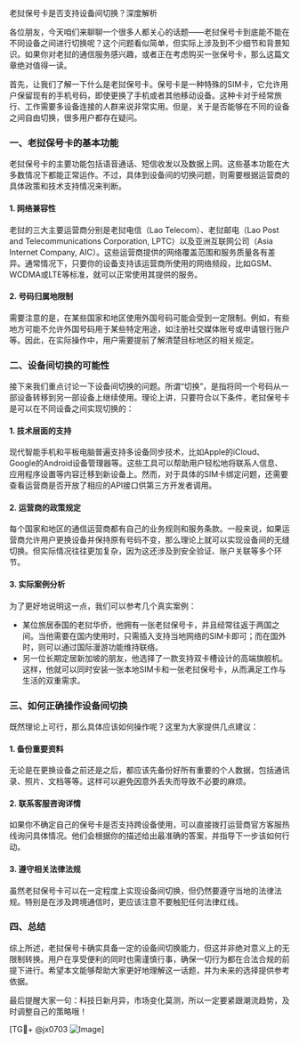 老挝保号卡是否支持设备间切换？深度解析

各位朋友，今天咱们来聊聊一个很多人都关心的话题——老挝保号卡到底能不能在不同设备之间进行切换呢？这个问题看似简单，但实际上涉及到不少细节和背景知识。如果你对老挝的通信服务感兴趣，或者正在考虑购买一张保号卡，那么这篇文章绝对值得一读。

首先，让我们了解一下什么是老挝保号卡。保号卡是一种特殊的SIM卡，它允许用户保留现有的手机号码，即使更换了手机或者其他移动设备。这种卡对于经常旅行、工作需要多设备连接的人群来说非常实用。但是，关于是否能够在不同的设备之间自由切换，很多用户都存在疑问。

### 一、老挝保号卡的基本功能

老挝保号卡的主要功能包括语音通话、短信收发以及数据上网。这些基本功能在大多数情况下都能正常运作。不过，具体到设备间的切换问题，则需要根据运营商的具体政策和技术支持情况来判断。

#### 1. 网络兼容性
老挝的三大主要运营商分别是老挝电信（Lao Telecom）、老挝邮电（Lao Post and Telecommunications Corporation, LPTC）以及亚洲互联网公司（Asia Internet Company, AIC）。这些运营商提供的网络覆盖范围和服务质量各有差异。通常情况下，只要你的设备支持该运营商所使用的网络频段，比如GSM、WCDMA或LTE等标准，就可以正常使用其提供的服务。

#### 2. 号码归属地限制
需要注意的是，在某些国家和地区使用外国号码可能会受到一定限制。例如，有些地方可能不允许外国号码用于某些特定用途，如注册社交媒体账号或申请银行账户等。因此，在实际操作中，用户需要提前了解清楚目标地区的相关规定。

### 二、设备间切换的可能性

接下来我们重点讨论一下设备间切换的问题。所谓“切换”，是指将同一个号码从一部设备转移到另一部设备上继续使用。理论上讲，只要符合以下条件，老挝保号卡是可以在不同设备之间实现切换的：

#### 1. 技术层面的支持
现代智能手机和平板电脑普遍支持多设备同步技术，比如Apple的iCloud、Google的Android设备管理器等。这些工具可以帮助用户轻松地将联系人信息、应用程序设置等内容迁移到新设备上。然而，对于具体的SIM卡绑定问题，还需要查看运营商是否开放了相应的API接口供第三方开发者调用。

#### 2. 运营商的政策规定
每个国家和地区的通信运营商都有自己的业务规则和服务条款。一般来说，如果运营商允许用户更换设备并保持原有号码不变，那么理论上就可以实现设备间的无缝切换。但实际情况往往更加复杂，因为这还涉及到安全验证、账户关联等多个环节。

#### 3. 实际案例分析
为了更好地说明这一点，我们可以参考几个真实案例：
- 某位旅居泰国的老挝华侨，他拥有一张老挝保号卡，并且经常往返于两国之间。当他需要在国内使用时，只需插入支持当地网络的SIM卡即可；而在国外时，则可以通过国际漫游功能维持联络。
- 另一位长期定居新加坡的朋友，他选择了一款支持双卡槽设计的高端旗舰机。这样，他就可以同时安装一张本地SIM卡和一张老挝保号卡，从而满足工作与生活的双重需求。

### 三、如何正确操作设备间切换

既然理论上可行，那么具体应该如何操作呢？这里为大家提供几点建议：

#### 1. 备份重要资料
无论是在更换设备之前还是之后，都应该先备份好所有重要的个人数据，包括通讯录、照片、文档等等。这样可以避免因意外丢失而导致不必要的麻烦。

#### 2. 联系客服咨询详情
如果你不确定自己的保号卡是否支持跨设备使用，可以直接拨打运营商官方客服热线询问具体情况。他们会根据你的描述给出最准确的答案，并指导下一步该如何行动。

#### 3. 遵守相关法律法规
虽然老挝保号卡可以在一定程度上实现设备间切换，但仍然要遵守当地的法律法规。特别是在涉及跨境通信时，更应该注意不要触犯任何法律红线。

### 四、总结

综上所述，老挝保号卡确实具备一定的设备间切换能力，但这并非绝对意义上的无限制转换。用户在享受便利的同时也需谨慎行事，确保一切行为都在合法合规的前提下进行。希望本文能够帮助大家更好地理解这一话题，并为未来的选择提供参考依据。

最后提醒大家一句：科技日新月异，市场变化莫测，所以一定要紧跟潮流趋势，及时调整自己的策略哦！

[TG💪+ @jx0703 ![Image](https://github.com/user-attachments/assets/dbca1d08-cadb-493c-b0ec-ad6f7a83f270)]